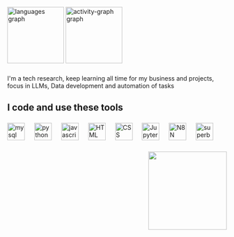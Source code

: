 <br clear="both">

<div align="left">
  <img src="https://github-readme-stats.vercel.app/api/top-langs?username=ezgolden&locale=en&hide_title=true&layout=compact&card_width=320&langs_count=4&theme=cobalt&hide_border=true&order=2" height="130" alt="languages graph"  />
  <img src="https://github-readme-activity-graph.vercel.app/graph?username=ezgolden&radius=16&theme=cobalt&area=true&order=5&hide_border=true&hide_title=false&custom_title=Contribuition" height="130" alt="activity-graph graph"  />
</div>

###

<p align="left">I'm a tech research, keep learning all time for my business and projects, focus in LLMs, Data development and automation of tasks</p>

###

<h2 align="left">I code and use these tools</h2>

###

<div align="left">
  <img src="https://cdn.jsdelivr.net/gh/devicons/devicon/icons/mysql/mysql-plain-wordmark.svg" height="40" alt="mysql logo"  />
  <img width="14" />
  <img src="https://cdn.jsdelivr.net/gh/devicons/devicon/icons/python/python-original.svg" height="40" alt="python logo"  />
  <img width="14" />
  <img src="https://cdn.jsdelivr.net/gh/devicons/devicon/icons/javascript/javascript-plain.svg" height="40" alt="javascript logo"  />
  <img width="14" />
  <img src="https://cdn.iconscout.com/icon/free/png-256/free-html-5-icon-svg-png-download-1175208.png?f=webp" height="40" alt="HTML logo"  />
  <img width="14" />
  <img src="https://images.icon-icons.com/2415/PNG/512/css_plain_logo_icon_146573.png" height="40" alt="CSS logo" />
  <img width="14" />
  <img src="https://upload.wikimedia.org/wikipedia/commons/thumb/3/38/Jupyter_logo.svg/207px-Jupyter_logo.svg.png" height="40" alt="Jupyter logo" />
  <img width="14" />
  <img src="https://meta-q.cdn.bubble.io/f1740327389123x713161792968389100/n8n%20plugin.png" height="40" alt="N8N logo" />
  <img width="14" />
  <img src="https://supabase.com/_next/image?url=%2Fimages%2Fcompany%2Fcommunity%2Fsupabase.png&w=3840&q=75" height="40" alt="superbase logo" />
</div>

###


###

<img align="right" height="180" src="https://media.giphy.com/media/v1.Y2lkPTc5MGI3NjExM3c3bzV2OXYza2FleTdxMDJhb3F2Y2c5Y2c5OGN1N2E0Zmd5M285cyZlcD12MV9naWZzX3NlYXJjaCZjdD1n/3ewHxe2RGr6OmQTLNL/giphy.gif"  />

###
